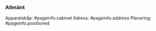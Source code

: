 ### Allmänt
Apparatskåp: #pageinfo.cabinet
Adress: #pageinfo.address
Placering: #pageinfo.positioned
